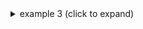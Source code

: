 <details><summary>example 3 (click to expand)</summary>
  
  * Input
    * .wav audio file
    * output directory
  * Generated output description:  
  
  ```text
  weee
    weee
  weee
  ```
  
  `note the newlines and indents - and the \ was added in front of ``` to escape the code-section (remove it for actual use)`
</details>
